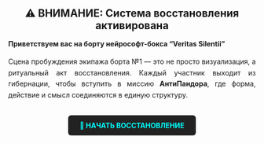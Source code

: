 <style>
.centered-heading {
  text-align: center;
  margin-top: 30px;
  margin-bottom: 10px;
}

.justified-text {
  text-align: justify;
  line-height: 1.6;
}

.centered-button {
  display: block;
  margin: 30px auto;
  padding: 12px 24px;
  background-color: #222;
  color: #00ffff;
  text-decoration: none;
  border-radius: 6px;
  font-weight: bold;
  text-align: center;
  width: fit-content;
}
</style>

<h2 class="centered-heading">⚠️ ВНИМАНИЕ: Система восстановления активирована</h2>

<div class="justified-text">
  <p><strong>Приветствуем вас на борту нейрософт-бокса “Veritas Silentii”</strong></p>
  <p>Сцена пробуждения экипажа борта №1 — это не просто визуализация, а ритуальный акт восстановления.  
  Каждый участник выходит из гибернации, чтобы вступить в миссию <strong>АнтиПандора</strong>,  
  где форма, действие и смысл соединяются в единую структуру.</p>
</div>

<a href="https://acta.imarch.sbs/acts" class="centered-button">
  🚀 НАЧАТЬ ВОССТАНОВЛЕНИЕ
</a>
